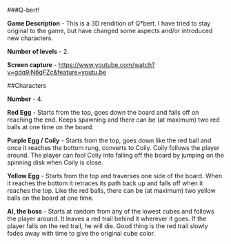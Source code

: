 ###Q-bert!

**Game Description** - This is a 3D rendition of Q*bert. I have tried to stay original to the game, but have changed some aspects and/or introduced new characters.

**Number of levels** - 2.

**Screen capture** - https://www.youtube.com/watch?v=gdq9jN6qFZc&feature=youtu.be

##Characters

**Number** - 4.

**Red Egg** - Starts from the top, goes down the board and falls off on reaching the end. Keeps spawning and there can be (at maximum) two red balls at one time on the board.

**Purple Egg / Coily** - Starts from the top, goes down like the red ball and once it reaches the bottom rung, converts to Coily. Coily follows the player around. The player can fool Coily into falling off the board by jumping on the spinning disk when Coily is close. 

**Yellow Egg** - Starts from the top and traverses one side of the board. When it reaches the bottom it retraces its path back up and falls off when it reaches the top. Like the red balls, there can be (at maximum) two yellow balls on the board at one time. 

**Al, the boss** - Starts at random from any of the lowest cubes and follows the player around. It leaves a red trail behind it wherever it goes. If the player falls on the red trail, he will die. Good thing is the red trail slowly fades away with time to give the original cube color. 
